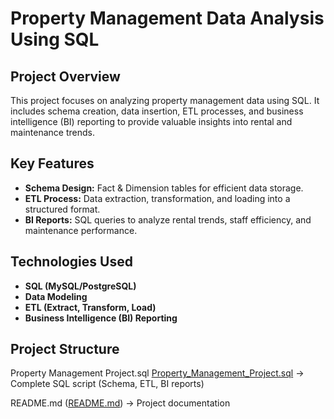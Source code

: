 # Property Management Data Analysis Using SQL

## Project Overview
This project focuses on analyzing property management data using SQL. It includes schema creation, data insertion, ETL processes, and business intelligence (BI) reporting to provide valuable insights into rental and maintenance trends.

## Key Features
-  **Schema Design:** Fact & Dimension tables for efficient data storage.
-  **ETL Process:** Data extraction, transformation, and loading into a structured format.
-  **BI Reports:** SQL queries to analyze rental trends, staff efficiency, and maintenance performance.

## Technologies Used
- **SQL (MySQL/PostgreSQL)**
- **Data Modeling**
- **ETL (Extract, Transform, Load)**
- **Business Intelligence (BI) Reporting**

## Project Structure

Property Management Project.sql [Property_Management_Project.sql](./Property_Management_Project.sql)
 → Complete SQL script (Schema, ETL, BI reports)


README.md ([README.md](url)) → Project documentation
